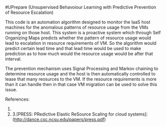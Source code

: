 #UPrepare (Unsupervised Behavoiour Learning with Predictive Prevention of Resource Escalation)

This code is an automation algorithm designed to monitor the IaaS host machines for the anomalous patterns of resource usage from the VMs running on those host. This system is a proactive system which through Self Organizing Maps predicts whether the pattern of resource usage would lead to escalation in resource requirements of VM. So the algorithm would predict certain lead time and that lead time would be used to make prediction as to how much would the resource usage would be after that interval.

The prevention mechanism uses Signal Processing and Markov chaining to determine resource usage and the host is then automatically controlled to lease that many reosurces to the VM. If the resource requirements is more than it can handle then in that case VM migration can be used to solve this issue.

References:
1. [PREPARE: Predictive Performance Anomaly Prevention for Virtualized Cloud Systems]:(http://dance.csc.ncsu.edu/papers/icdcs12-prepare.pdf)
2. [UBL: Unsupervised Behavior Learning for Predicting Performance Anomalies in Virtualized Cloud Systems]: (http://dance.csc.ncsu.edu/papers/UBL.pdf)
3.[PRESS: PRedictive Elastic ReSource Scaling for cloud systems]:(http://dance.csc.ncsu.edu/papers/press.pdf)
